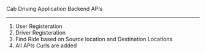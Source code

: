 Cab Driving Application Backend APIs 
**************************************

1. User Registeration
2. Driver Registeration
3. Find Ride based on Source location and Destination Locations
4. All APIs Curls are added
   
